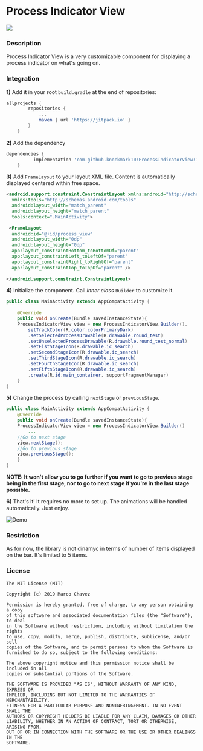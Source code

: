 

Process Indicator View
====================  
  
[![](https://jitpack.io/v/knockmark10/ProcessIndicatorView.svg)](https://jitpack.io/#knockmark10/ProcessIndicatorView)
  
### Description  
  
Process Indicator View is a very customizable component for displaying a process indicator on what's going on.
  
### Integration  
  
**1)** Add it in your root ``build.gradle`` at the end of repositories:
  
```groovy  
allprojects {
		repositories {
			...
			maven { url 'https://jitpack.io' }
		}
	}
```  

**2)** Add the dependency
```groovy  
dependencies {
          implementation 'com.github.knockmark10:ProcessIndicatorView:1.0.0-beta1'
	}
```  
  
**3)** Add ``FrameLayout`` to your layout XML file. Content is automatically displayed centered within free space.  
  
```xml  
<android.support.constraint.ConstraintLayout xmlns:android="http://schemas.android.com/apk/res/android"  
  xmlns:tools="http://schemas.android.com/tools"  
  android:layout_width="match_parent"  
  android:layout_height="match_parent"  
  tools:context=".MainActivity">  
  
 <FrameLayout  
  android:id="@+id/process_view"  
  android:layout_width="0dp"  
  android:layout_height="0dp"  
  app:layout_constraintBottom_toBottomOf="parent"  
  app:layout_constraintLeft_toLeftOf="parent"  
  app:layout_constraintRight_toRightOf="parent"  
  app:layout_constraintTop_toTopOf="parent" /> 
  
</android.support.constraint.ConstraintLayout> 
```  
  
**4)** Initialize the component. Call *inner class* ``Builder`` to customize it.
  
```java  
public class MainActivity extends AppCompatActivity {  
	
	@Override
	public void onCreate(Bundle savedInstanceState){
	ProcessIndicatorView view = new ProcessIndicatorView.Builder().
	    setTrackColor(R.color.colorPrimaryDark)
        .setSelectedProcessDrawable(R.drawable.round_test)
        .setUnselectedProcessDrawable(R.drawable.round_test_normal)
        .setFistStageIcon(R.drawable.ic_search)
        .setSecondStageIcon(R.drawable.ic_search)
        .setThirdStageIcon(R.drawable.ic_search)
        .setFourthStageIcon(R.drawable.ic_search)
        .setFiftsStageIcon(R.drawable.ic_search)
        .create(R.id.main_container, supportFragmentManager)
	}
}
```  

**5)** Change the process by calling ``nextStage`` or ``previousStage``. 
```java  
public class MainActivity extends AppCompatActivity {  
	@Override
	public void onCreate(Bundle savedInstanceState){
	ProcessIndicatorView view = new ProcessIndicatorView.Builder()
		...
	//Go to next stage 
	view.nextStage();
	//Go to previous stage
	view.previousStage();
	}
}
```  

**NOTE:  It won't allow you to go further if you want to go to previous stage being in the first stage, nor to go to next stage if you're in the last stage possible.** 

  
**6)** That's it! It requires no more to set up. The animations will be handled automatically. Just enjoy. 
  
![Demo](https://i.imgur.com/DNtNHyF.gif)
  
### Restriction
 
 As for now, the library is not dinamyc in terms of number of items displayed on the bar. It's limited to 5 items.
  
### License  
  
```  
The MIT License (MIT)  
  
Copyright (c) 2019 Marco Chavez
  
Permission is hereby granted, free of charge, to any person obtaining a copy  
of this software and associated documentation files (the "Software"), to deal  
in the Software without restriction, including without limitation the rights  
to use, copy, modify, merge, publish, distribute, sublicense, and/or sell  
copies of the Software, and to permit persons to whom the Software is  
furnished to do so, subject to the following conditions:  
  
The above copyright notice and this permission notice shall be included in all  
copies or substantial portions of the Software.  
  
THE SOFTWARE IS PROVIDED "AS IS", WITHOUT WARRANTY OF ANY KIND, EXPRESS OR  
IMPLIED, INCLUDING BUT NOT LIMITED TO THE WARRANTIES OF MERCHANTABILITY,  
FITNESS FOR A PARTICULAR PURPOSE AND NONINFRINGEMENT. IN NO EVENT SHALL THE  
AUTHORS OR COPYRIGHT HOLDERS BE LIABLE FOR ANY CLAIM, DAMAGES OR OTHER  
LIABILITY, WHETHER IN AN ACTION OF CONTRACT, TORT OR OTHERWISE, ARISING FROM,  
OUT OF OR IN CONNECTION WITH THE SOFTWARE OR THE USE OR OTHER DEALINGS IN THE  
SOFTWARE.  
```
